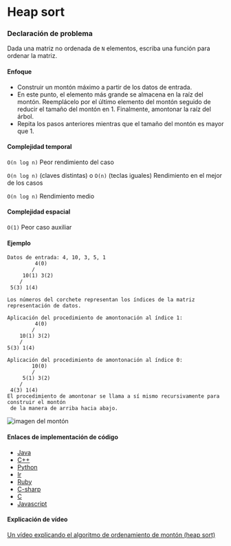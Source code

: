 # Heap sort

### Declaración de problema

Dada una matriz no ordenada de `N` elementos, escriba una función para ordenar la matriz.

#### Enfoque

- Construir un montón máximo a partir de los datos de entrada.
- En este punto, el elemento más grande se almacena en la raíz del montón. Reemplácelo por el último elemento del montón seguido de reducir el tamaño del montón en 1. Finalmente, amontonar la raíz del árbol.
- Repita los pasos anteriores mientras que el tamaño del montón es mayor que 1.

#### Complejidad temporal 

`O(n log n)` Peor rendimiento del caso

`O(n log n)` (claves distintas)
o `O(n)` (teclas iguales) Rendimiento en el mejor de los casos

`O(n log n)` Rendimiento medio

#### Complejidad espacial

`O(1)` Peor caso auxiliar

#### Ejemplo

```
Datos de entrada: 4, 10, 3, 5, 1
         4(0)
        /   
     10(1) 3(2)
    /   
 5(3) 1(4)

Los números del corchete representan los índices de la matriz
representación de datos.

Aplicación del procedimiento de amontonación al índice 1:
         4(0)
        /   
    10(1) 3(2)
    /   
5(3) 1(4)

Aplicación del procedimiento de amontonación al índice 0:
        10(0)
        /  
     5(1) 3(2)
    /   
 4(3) 1(4)
El procedimiento de amontonar se llama a sí mismo recursivamente para construir el montón
 de la manera de arriba hacia abajo.
```

![imagen del montón](https://upload.wikimedia.org/wikipedia/commons/1/1b/Sorting_heapsort_anim.gif "Heap sort")

#### Enlaces de implementación de código

- [Java](https://github.com/TheAlgorithms/Java/blob/master/src/main/java/com/thealgorithms/sorts/HeapSort.java)
- [C++](https://github.com/TheAlgorithms/C-Plus-Plus/blob/master/sorting/heap_sort.cpp)
- [Python](https://github.com/TheAlgorithms/Python/blob/master/sorts/heap_sort.py)
- [Ir](https://github.com/TheAlgorithms/Go/blob/master/sorts/heapsort.go)
- [Ruby](https://github.com/TheAlgorithms/Ruby/blob/master/sorting/heap_sort.rb)
- [C-sharp](https://github.com/TheAlgorithms/C-Sharp/blob/master/Algorithms/Sorters/Comparison/HeapSorter.cs)
- [C](https://github.com/TheAlgorithms/C/blob/master/sorting/heap_sort.c)
- [Javascript](https://github.com/TheAlgorithms/Javascript/blob/master/Sorts/HeapSort.js)

#### Explicación de vídeo

[Un vídeo explicando el algoritmo de ordenamiento de montón (heap sort)](https://www.youtube.com/watch?v=MtQL_ll5KhQ)
